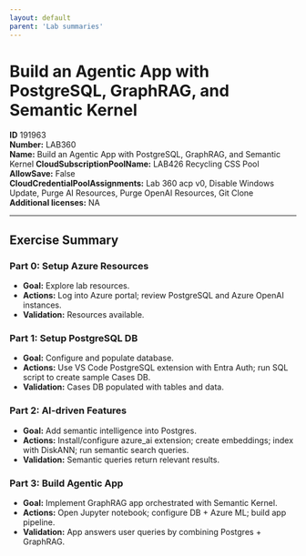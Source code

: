 ```yaml
---
layout: default
parent: 'Lab summaries'
---
```


# Build an Agentic App with PostgreSQL, GraphRAG, and Semantic Kernel

**ID** 191963  
**Number:** LAB360  
**Name:** Build an Agentic App with PostgreSQL, GraphRAG, and Semantic Kernel
**CloudSubscriptionPoolName:** LAB426 Recycling CSS Pool  
**AllowSave:** False  
**CloudCredentialPoolAssignments:** Lab 360 acp v0, Disable Windows Update, Purge AI Resources, Purge OpenAI Resources, Git Clone  
**Additional licenses:** NA  

---

## Exercise Summary
### Part 0: Setup Azure Resources
- **Goal:** Explore lab resources.
- **Actions:** Log into Azure portal; review PostgreSQL and Azure OpenAI instances.
- **Validation:** Resources available.

### Part 1: Setup PostgreSQL DB
- **Goal:** Configure and populate database.
- **Actions:** Use VS Code PostgreSQL extension with Entra Auth; run SQL script to create sample Cases DB.
- **Validation:** Cases DB populated with tables and data.

### Part 2: AI-driven Features
- **Goal:** Add semantic intelligence into Postgres.
- **Actions:** Install/configure azure_ai extension; create embeddings; index with DiskANN; run semantic search queries.
- **Validation:** Semantic queries return relevant results.

### Part 3: Build Agentic App
- **Goal:** Implement GraphRAG app orchestrated with Semantic Kernel.
- **Actions:** Open Jupyter notebook; configure DB + Azure ML; build app pipeline.
- **Validation:** App answers user queries by combining Postgres + GraphRAG.

